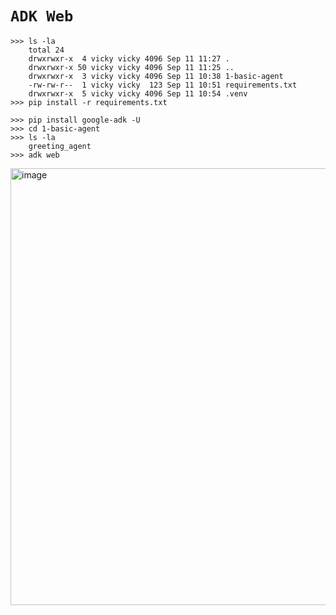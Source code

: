 # `ADK Web`

```
>>> ls -la
    total 24
    drwxrwxr-x  4 vicky vicky 4096 Sep 11 11:27 .
    drwxrwxr-x 50 vicky vicky 4096 Sep 11 11:25 ..
    drwxrwxr-x  3 vicky vicky 4096 Sep 11 10:38 1-basic-agent
    -rw-rw-r--  1 vicky vicky  123 Sep 11 10:51 requirements.txt
    drwxrwxr-x  5 vicky vicky 4096 Sep 11 10:54 .venv
>>> pip install -r requirements.txt
```

    >>> pip install google-adk -U
    >>> cd 1-basic-agent
    >>> ls -la
        greeting_agent
    >>> adk web

<img width="1322" height="699" alt="image" src="https://github.com/user-attachments/assets/3ec8af1d-5efc-4868-aa1b-2ea24e46edb5" />
